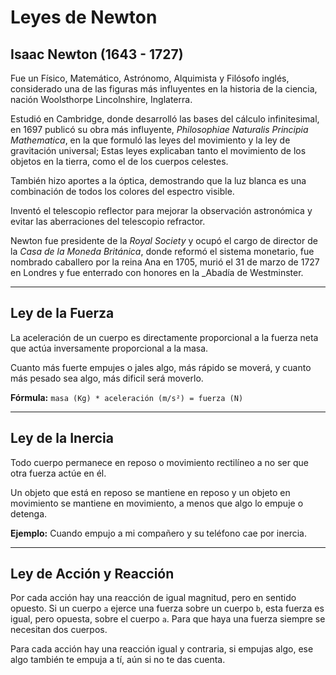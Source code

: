 # Leyes de Newton

## Isaac Newton (1643 - 1727)

Fue un Físico, Matemático, Astrónomo, Alquimista y Filósofo inglés, considerado una de las figuras más influyentes en la historia de la ciencia, nación Woolsthorpe Lincolnshire, Inglaterra.

Estudió en Cambridge, donde desarrolló las bases del cálculo infinitesimal, en 1697 publicó su obra más influyente, _Philosophiae Naturalis Principia Mathematica_, en la que formuló las leyes del movimiento y la ley de gravitación universal; Estas leyes explicaban tanto el movimiento de los objetos en la tierra, como el de los cuerpos celestes.

También hizo aportes a la óptica, demostrando que la luz blanca es una combinación de todos los colores del espectro visible.

Inventó el telescopio reflector para mejorar la observación astronómica y evitar las aberraciones del telescopio refractor.

Newton fue presidente de la _Royal Society_ y ocupó el cargo de director de la _Casa de la Moneda Británica_, donde reformó el sistema monetario, fue nombrado caballero por la reina Ana en 1705, murió el 31 de marzo de 1727 en Londres y fue enterrado con honores en la _Abadía de Westminster.

---

## Ley de la Fuerza

La aceleración de un cuerpo es directamente proporcional a la fuerza neta que actúa inversamente proporcional a la masa.

Cuanto más fuerte empujes o jales algo, más rápido se moverá, y cuanto más pesado sea algo, más dificil será moverlo.

**Fórmula:** `masa (Kg) * aceleración (m/s²) = fuerza (N)`

---

## Ley de la Inercia

Todo cuerpo permanece en reposo o movimiento rectilíneo a no ser que otra fuerza actúe en él.

Un objeto que está en reposo se mantiene en reposo y un objeto en movimiento se mantiene en movimiento, a menos que algo lo empuje o detenga.

**Ejemplo:** Cuando empujo a mi compañero y su teléfono cae por inercia.

---

## Ley de Acción y Reacción

Por cada acción hay una reacción de igual magnitud, pero en sentido opuesto. Si un cuerpo `a` ejerce una fuerza sobre un cuerpo `b`, esta fuerza es igual, pero opuesta, sobre el cuerpo `a`. Para que haya una fuerza siempre se necesitan dos cuerpos.

Para cada acción hay una reacción igual y contraria, si empujas algo, ese algo también te empuja a tí, aún si no te das cuenta.